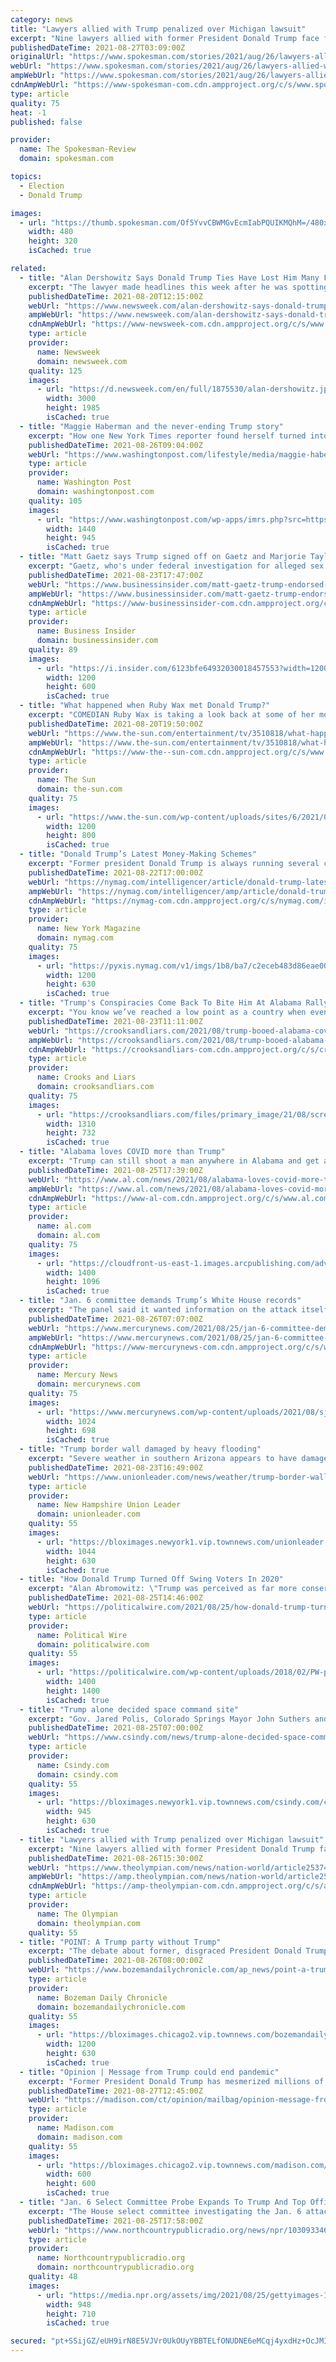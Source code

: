 ```yaml
---
category: news
title: "Lawyers allied with Trump penalized over Michigan lawsuit"
excerpt: "Nine lawyers allied with former President Donald Trump face financial penalties and other sanctions in Michigan"
publishedDateTime: 2021-08-27T03:09:00Z
originalUrl: "https://www.spokesman.com/stories/2021/aug/26/lawyers-allied-with-trump-penalized-over-michigan-/"
webUrl: "https://www.spokesman.com/stories/2021/aug/26/lawyers-allied-with-trump-penalized-over-michigan-/"
ampWebUrl: "https://www.spokesman.com/stories/2021/aug/26/lawyers-allied-with-trump-penalized-over-michigan-/?amp-content=amp"
cdnAmpWebUrl: "https://www-spokesman-com.cdn.ampproject.org/c/s/www.spokesman.com/stories/2021/aug/26/lawyers-allied-with-trump-penalized-over-michigan-/?amp-content=amp"
type: article
quality: 75
heat: -1
published: false

provider:
  name: The Spokesman-Review
  domain: spokesman.com

topics:
  - Election
  - Donald Trump

images:
  - url: "https://thumb.spokesman.com/Of5YvvCBWMGvEcmIabPQUIKMQhM=/480x0/media.spokesman.com/photos/2021/08/26/6128091219315.hires.jpg"
    width: 480
    height: 320
    isCached: true

related:
  - title: "Alan Dershowitz Says Donald Trump Ties Have Lost Him Many Friends"
    excerpt: "The lawyer made headlines this week after he was spotting in a war of words with famous comedian and writer Larry David."
    publishedDateTime: 2021-08-20T12:15:00Z
    webUrl: "https://www.newsweek.com/alan-dershowitz-says-donald-trump-ties-have-lost-him-many-friends-larry-david-1621399"
    ampWebUrl: "https://www.newsweek.com/alan-dershowitz-says-donald-trump-ties-have-lost-him-many-friends-larry-david-1621399?amp=1"
    cdnAmpWebUrl: "https://www-newsweek-com.cdn.ampproject.org/c/s/www.newsweek.com/alan-dershowitz-says-donald-trump-ties-have-lost-him-many-friends-larry-david-1621399?amp=1"
    type: article
    provider:
      name: Newsweek
      domain: newsweek.com
    quality: 125
    images:
      - url: "https://d.newsweek.com/en/full/1875530/alan-dershowitz.jpg"
        width: 3000
        height: 1985
        isCached: true
  - title: "Maggie Haberman and the never-ending Trump story"
    excerpt: "How one New York Times reporter found herself turned into a major character in Donald Trump’s political drama."
    publishedDateTime: 2021-08-26T09:04:00Z
    webUrl: "https://www.washingtonpost.com/lifestyle/media/maggie-haberman-trump/2021/08/25/87374bbe-efbe-11eb-81d2-ffae0f931b8f_story.html"
    type: article
    provider:
      name: Washington Post
      domain: washingtonpost.com
    quality: 105
    images:
      - url: "https://www.washingtonpost.com/wp-apps/imrs.php?src=https://arc-anglerfish-washpost-prod-washpost.s3.amazonaws.com/public/M46WBDAE5II6ZDB7GUTPQGZDHM.jpg&w=1440"
        width: 1440
        height: 945
        isCached: true
  - title: "Matt Gaetz says Trump signed off on Gaetz and Marjorie Taylor Greene's campaign against Chris Christie, Nikki Haley, and other 'half-Trumpers'"
    excerpt: "Gaetz, who's under federal investigation for alleged sex trafficking, says Trump likes that he and Greene are \"keeping the band in tune.\""
    publishedDateTime: 2021-08-23T17:47:00Z
    webUrl: "https://www.businessinsider.com/matt-gaetz-trump-endorsed-campaign-against-chris-christie-nikki-haley-2021-8"
    ampWebUrl: "https://www.businessinsider.com/matt-gaetz-trump-endorsed-campaign-against-chris-christie-nikki-haley-2021-8?amp"
    cdnAmpWebUrl: "https://www-businessinsider-com.cdn.ampproject.org/c/s/www.businessinsider.com/matt-gaetz-trump-endorsed-campaign-against-chris-christie-nikki-haley-2021-8?amp"
    type: article
    provider:
      name: Business Insider
      domain: businessinsider.com
    quality: 89
    images:
      - url: "https://i.insider.com/6123bfe64932030018457553?width=1200&format=jpeg"
        width: 1200
        height: 600
        isCached: true
  - title: "What happened when Ruby Wax met Donald Trump?"
    excerpt: "COMEDIAN Ruby Wax is taking a look back at some of her most iconic interviews from the 90s. On When Ruby Wax Met… the 63-year-old is revisiting a particularly disastrous interview she had"
    publishedDateTime: 2021-08-20T19:50:00Z
    webUrl: "https://www.the-sun.com/entertainment/tv/3510818/what-happened-when-ruby-wax-met-donald-trump/"
    ampWebUrl: "https://www.the-sun.com/entertainment/tv/3510818/what-happened-when-ruby-wax-met-donald-trump/amp/"
    cdnAmpWebUrl: "https://www-the--sun-com.cdn.ampproject.org/c/s/www.the-sun.com/entertainment/tv/3510818/what-happened-when-ruby-wax-met-donald-trump/amp/"
    type: article
    provider:
      name: The Sun
      domain: the-sun.com
    quality: 75
    images:
      - url: "https://www.the-sun.com/wp-content/uploads/sites/6/2021/08/COMP-MA-TRUMP-RUBY.jpg?strip=all&quality=100&w=1200&h=800&crop=1"
        width: 1200
        height: 800
        isCached: true
  - title: "Donald Trump’s Latest Money-Making Schemes"
    excerpt: "Former president Donald Trump is always running several cash-generating schemes. It’s as essential to his being as the uncanny swoop of orange hair. Plus, as Bloomberg notes, Th"
    publishedDateTime: 2021-08-22T17:00:00Z
    webUrl: "https://nymag.com/intelligencer/article/donald-trump-latest-money-making-schemes.html"
    ampWebUrl: "https://nymag.com/intelligencer/amp/article/donald-trump-latest-money-making-schemes.html"
    cdnAmpWebUrl: "https://nymag-com.cdn.ampproject.org/c/s/nymag.com/intelligencer/amp/article/donald-trump-latest-money-making-schemes.html"
    type: article
    provider:
      name: New York Magazine
      domain: nymag.com
    quality: 75
    images:
      - url: "https://pyxis.nymag.com/v1/imgs/1b8/ba7/c2eceb483d86eae00a02fa082370fa12c9-trump-money-making.1x.rsocial.w1200.jpg"
        width: 1200
        height: 630
        isCached: true
  - title: "Trump's Conspiracies Come Back To Bite Him At Alabama Rally"
    excerpt: "You know we’ve reached a low point as a country when even the loyal-to-a-deadly-and-illogical-fault supporters of former President Donald Trump boo him when he recommends vaccinations against COVID-19."
    publishedDateTime: 2021-08-23T11:11:00Z
    webUrl: "https://crooksandliars.com/2021/08/trump-booed-alabama-covid-vaccines"
    ampWebUrl: "https://crooksandliars.com/2021/08/trump-booed-alabama-covid-vaccines/amp"
    cdnAmpWebUrl: "https://crooksandliars-com.cdn.ampproject.org/c/s/crooksandliars.com/2021/08/trump-booed-alabama-covid-vaccines/amp"
    type: article
    provider:
      name: Crooks and Liars
      domain: crooksandliars.com
    quality: 75
    images:
      - url: "https://crooksandliars.com/files/primary_image/21/08/screen_shot_2021-08-22_at_3.09.17_pm.png"
        width: 1310
        height: 732
        isCached: true
  - title: "Alabama loves COVID more than Trump"
    excerpt: "Trump can still shoot a man anywhere in Alabama and get away with it - as long as he doesn’t try to vaccinate him."
    publishedDateTime: 2021-08-25T17:39:00Z
    webUrl: "https://www.al.com/news/2021/08/alabama-loves-covid-more-than-trump.html"
    ampWebUrl: "https://www.al.com/news/2021/08/alabama-loves-covid-more-than-trump.html?outputType=amp"
    cdnAmpWebUrl: "https://www-al-com.cdn.ampproject.org/c/s/www.al.com/news/2021/08/alabama-loves-covid-more-than-trump.html?outputType=amp"
    type: article
    provider:
      name: al.com
      domain: al.com
    quality: 75
    images:
      - url: "https://cloudfront-us-east-1.images.arcpublishing.com/advancelocal/YQLLCJRAGBGT7F2Y32SKLXU5MA.jpg"
        width: 1400
        height: 1096
        isCached: true
  - title: "Jan. 6 committee demands Trump’s White House records"
    excerpt: "The panel said it wanted information on the attack itself and the run-up to the events of the day, including the gathering and dissemination of intelligence, security preparations and the role"
    publishedDateTime: 2021-08-26T07:07:00Z
    webUrl: "https://www.mercurynews.com/2021/08/25/jan-6-committee-demands-trumps-white-house-records"
    ampWebUrl: "https://www.mercurynews.com/2021/08/25/jan-6-committee-demands-trumps-white-house-records/amp/"
    cdnAmpWebUrl: "https://www-mercurynews-com.cdn.ampproject.org/c/s/www.mercurynews.com/2021/08/25/jan-6-committee-demands-trumps-white-house-records/amp/"
    type: article
    provider:
      name: Mercury News
      domain: mercurynews.com
    quality: 75
    images:
      - url: "https://www.mercurynews.com/wp-content/uploads/2021/08/sjm-reach-Records_87447425.jpg?w=1024&#038;h=698"
        width: 1024
        height: 698
        isCached: true
  - title: "Trump border wall damaged by heavy flooding"
    excerpt: "Severe weather in southern Arizona appears to have damaged parts of the border wall erected by the Trump A The Tucson Sentinel reports that U.S. Customs and Border Protection agents have confirmed “historic” flooding at the nation’s border with Mexico is to blame for the destruction."
    publishedDateTime: 2021-08-23T16:49:00Z
    webUrl: "https://www.unionleader.com/news/weather/trump-border-wall-damaged-by-heavy-flooding/article_69da52ad-ee63-591f-81ba-61cd04a22129.html"
    type: article
    provider:
      name: New Hampshire Union Leader
      domain: unionleader.com
    quality: 55
    images:
      - url: "https://bloximages.newyork1.vip.townnews.com/unionleader.com/content/tncms/assets/v3/editorial/2/d9/2d9ee749-a144-59f9-ab8e-9a209399f7ce/6123d26da24a5.image.jpg?resize=1044%2C630"
        width: 1044
        height: 630
        isCached: true
  - title: "How Donald Trump Turned Off Swing Voters In 2020"
    excerpt: "Alan Abromowitz: \"Trump was perceived as far more conservative in 2020 than in 2016. In 2016, Trump was viewed as the least conservative Republican presidential candidate since Gerald Ford in 1976. In 2020,"
    publishedDateTime: 2021-08-25T14:46:00Z
    webUrl: "https://politicalwire.com/2021/08/25/how-donald-trump-turned-off-swing-voters-in-2020/"
    type: article
    provider:
      name: Political Wire
      domain: politicalwire.com
    quality: 55
    images:
      - url: "https://politicalwire.com/wp-content/uploads/2018/02/PW-podcast-logo.jpg"
        width: 1400
        height: 1400
        isCached: true
  - title: "Trump alone decided space command site"
    excerpt: "Gov. Jared Polis, Colorado Springs Mayor John Suthers and the Board of El Paso County Commissioners jumped to lobby for keeping Space Command here after former President Donald Trump claimed"
    publishedDateTime: 2021-08-25T07:00:00Z
    webUrl: "https://www.csindy.com/news/trump-alone-decided-space-command-site/article_6817fd54-051d-11ec-93b4-ff756009602b.html"
    type: article
    provider:
      name: Csindy.com
      domain: csindy.com
    quality: 55
    images:
      - url: "https://bloximages.newyork1.vip.townnews.com/csindy.com/content/tncms/assets/v3/editorial/4/06/406910d6-f9f2-11ea-9561-0fd5a9010cf9/5f65209256b5d.image.jpg?resize=945%2C630"
        width: 945
        height: 630
        isCached: true
  - title: "Lawyers allied with Trump penalized over Michigan lawsuit"
    excerpt: "Nine lawyers allied with former President Donald Trump face financial penalties and other sanctions in Michigan."
    publishedDateTime: 2021-08-26T15:30:00Z
    webUrl: "https://www.theolympian.com/news/nation-world/article253747698.html"
    ampWebUrl: "https://amp.theolympian.com/news/nation-world/article253747698.html"
    cdnAmpWebUrl: "https://amp-theolympian-com.cdn.ampproject.org/c/s/amp.theolympian.com/news/nation-world/article253747698.html"
    type: article
    provider:
      name: The Olympian
      domain: theolympian.com
    quality: 55
  - title: "POINT: A Trump party without Trump"
    excerpt: "The debate about former, disgraced President Donald Trump’s influence on the direction of the Republican Party tends to be watched now based on isolated Republican primaries. But the real question"
    publishedDateTime: 2021-08-26T08:00:00Z
    webUrl: "https://www.bozemandailychronicle.com/ap_news/point-a-trump-party-without-trump/article_09ef4983-8df2-534e-b346-25c6db6b4393.html"
    type: article
    provider:
      name: Bozeman Daily Chronicle
      domain: bozemandailychronicle.com
    quality: 55
    images:
      - url: "https://bloximages.chicago2.vip.townnews.com/bozemandailychronicle.com/content/tncms/custom/image/2ffee154-edef-11e4-a572-ab4a61dde6eb.png"
        width: 1200
        height: 630
        isCached: true
  - title: "Opinion | Message from Trump could end pandemic"
    excerpt: "Former President Donald Trump has mesmerized millions of folks, and many continue to believe in and follow him in spite of the fact that he hasn't been honest"
    publishedDateTime: 2021-08-27T12:45:00Z
    webUrl: "https://madison.com/ct/opinion/mailbag/opinion-message-from-trump-could-end-pandemic/article_3bb40a31-ead7-52cd-88a5-a0b06eac304c.html"
    type: article
    provider:
      name: Madison.com
      domain: madison.com
    quality: 55
    images:
      - url: "https://bloximages.chicago2.vip.townnews.com/madison.com/content/tncms/custom/image/4cd10a6c-e553-11e5-923a-ff3dae7bb18e.png?resize=600%2C600"
        width: 600
        height: 600
        isCached: true
  - title: "Jan. 6 Select Committee Probe Expands To Trump And Top Officials In A Wave Of Demands"
    excerpt: "The House select committee investigating the Jan. 6 attack on the Capitol issued a wave of record requests to eight federal agencies, including any communications by Rudy Giuliani and Ivanka Trump."
    publishedDateTime: 2021-08-25T17:58:00Z
    webUrl: "https://www.northcountrypublicradio.org/news/npr/1030933461/jan-6-select-committee-probe-expands-to-trump-and-top-officials-in-a-wave-of-demands"
    type: article
    provider:
      name: Northcountrypublicradio.org
      domain: northcountrypublicradio.org
    quality: 48
    images:
      - url: "https://media.npr.org/assets/img/2021/08/25/gettyimages-1330947538-edit-b04575ed0c9fb7ac494174c73a19bee1f6e7a554.jpg?s=6"
        width: 948
        height: 710
        isCached: true

secured: "pt+SSijGZ/eUH9irN8E5VJVr0UkOUyYBBTELfONUDNE6eMCqj4yxdHz+OcJMIw3LBwXR+AWFKdcuvFQQ6gXgcqzbBDq38ne+8fvjOetA02ciGamogShpmEJMGSO0rQAJiBPaeiQM3GryLWHhjhfQDt9VfNIajqjYsl1eaoBLvh1BlSYMY2istk6j63Expff6tNXK2u61675O7leqWKINeHAUi+vRwGkNdPdED/Nvflwf731+akqcLMvzIUsYSLOcVLwj9v1QOQy9acSnTi0soJG69QjyXykBrsoO4FLgP+zjD3PtaXPDY3w2yv5nBzsNxe5ZZ/hXLCVIROmndI6vt5wfWb7Wb5aRPMawvEopWuE=;Ytb6Cy1e1AT3aISshma+jQ=="
---
```


